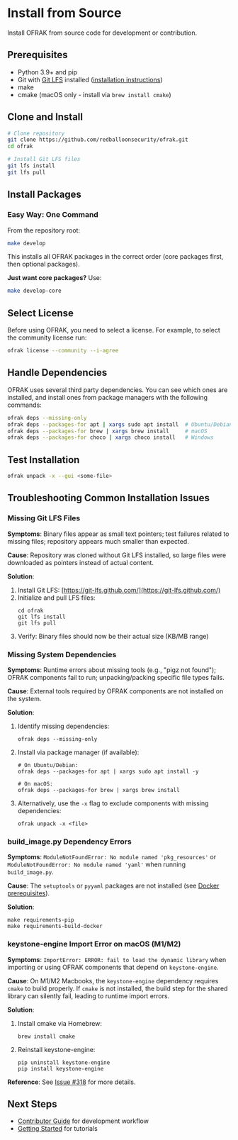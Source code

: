 # Install from Source

Install OFRAK from source code for development or contribution.

## Prerequisites

- Python 3.9+ and pip
- Git with [Git LFS](https://git-lfs.github.com/) installed ([installation instructions](https://github.com/git-lfs/git-lfs#installing))
- make
- cmake (macOS only - install via `brew install cmake`)

## Clone and Install

```bash
# Clone repository
git clone https://github.com/redballoonsecurity/ofrak.git
cd ofrak

# Install Git LFS files
git lfs install
git lfs pull
```

## Install Packages

### Easy Way: One Command

From the repository root:

```bash
make develop
```

This installs all OFRAK packages in the correct order (core packages first, then optional packages).

**Just want core packages?** Use:
```bash
make develop-core
```

## Select License

Before using OFRAK, you need to select a license. For example, to select the community license run:

```bash
ofrak license --community --i-agree
```

## Handle Dependencies

OFRAK uses several third party dependencies. You can see which ones are installed, and install ones from package managers with the following commands:
```bash
ofrak deps --missing-only
ofrak deps --packages-for apt | xargs sudo apt install  # Ubuntu/Debian
ofrak deps --packages-for brew | xargs brew install     # macOS
ofrak deps --packages-for choco | xargs choco install   # Windows 
```

## Test Installation

```bash
ofrak unpack -x --gui <some-file>
```

## Troubleshooting Common Installation Issues

### Missing Git LFS Files

**Symptoms**: Binary files appear as small text pointers; test failures related to missing files; repository appears much smaller than expected.

**Cause**: Repository was cloned without Git LFS installed, so large files were downloaded as pointers instead of actual content.

**Solution**:
1. Install Git LFS: [https://git-lfs.github.com/](https://git-lfs.github.com/)
2. Initialize and pull LFS files:
   ```shell
   cd ofrak
   git lfs install
   git lfs pull
   ```
3. Verify: Binary files should now be their actual size (KB/MB range)

### Missing System Dependencies

**Symptoms**: Runtime errors about missing tools (e.g., "pigz not found"); OFRAK components fail to run; unpacking/packing specific file types fails.

**Cause**: External tools required by OFRAK components are not installed on the system.

**Solution**:
1. Identify missing dependencies:
   ```shell
   ofrak deps --missing-only
   ```
2. Install via package manager (if available):
   ```shell
   # On Ubuntu/Debian:
   ofrak deps --packages-for apt | xargs sudo apt install -y

   # On macOS:
   ofrak deps --packages-for brew | xargs brew install
   ```
3. Alternatively, use the `-x` flag to exclude components with missing dependencies:
   ```shell
   ofrak unpack -x <file>
   ```

### build_image.py Dependency Errors

**Symptoms**: `ModuleNotFoundError: No module named 'pkg_resources'` or `ModuleNotFoundError: No module named 'yaml'` when running `build_image.py`.

**Cause**: The `setuptools` or `pyyaml` packages are not installed (see [Docker prerequisites](#docker)).

**Solution**:
```shell
make requirements-pip
make requirements-build-docker
```

### keystone-engine Import Error on macOS (M1/M2)

**Symptoms**: `ImportError: ERROR: fail to load the dynamic library` when importing or using OFRAK components that depend on `keystone-engine`.

**Cause**: On M1/M2 Macbooks, the `keystone-engine` dependency requires `cmake` to build properly. If `cmake` is not installed, the build step for the shared library can silently fail, leading to runtime import errors.

**Solution**:
1. Install cmake via Homebrew:
   ```shell
   brew install cmake
   ```
2. Reinstall keystone-engine:
   ```shell
   pip uninstall keystone-engine
   pip install keystone-engine
   ```

**Reference**: See [Issue #318](https://github.com/redballoonsecurity/ofrak/issues/318) for more details.

## Next Steps

- [Contributor Guide](../contributor-guide/getting-started.md) for development workflow
- [Getting Started](../getting-started.md) for tutorials 
